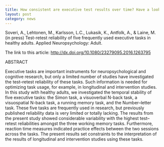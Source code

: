 ```yaml
---
title: How consistent are executive test results over time? Have a look at our new study!
layout: post
category: news
---
```


Soveri, A., Lehtonen, M., Karlsson, L.C., Lukasik, K., Antfolk, A., & Laine, M. (in press) Test-retest reliability of five frequently used executive tasks in healthy adults. Applied Neuropsychology: Adult.

The link to this article: http://dx.doi.org/10.1080/23279095.2016.1263795

ABSTRACT

Executive tasks are important instruments for neuropsychological and cognitive research, but only
a limited number of studies have investigated the test–retest reliability of these tasks. Such
information is needed for optimizing task usage, for example, in longitudinal and intervention
studies. In this study with healthy adults, we investigated the temporal stability of five executive
tasks: the Simon task, a visuoverbal N-back task, a visuospatial N-back task, a running memory task,
and the Number–letter task. These five tasks are frequently used in research, but previously
published reliability data is very limited or totally lacking. The results from the present study
showed considerable variability with the highest test–retest reliabilities amongst the three working
memory tasks. Furthermore, reaction time measures indicated practice effects between the two
sessions across the tasks. The present results set constraints to the interpretation of the results of
longitudinal and intervention studies using these tasks.
